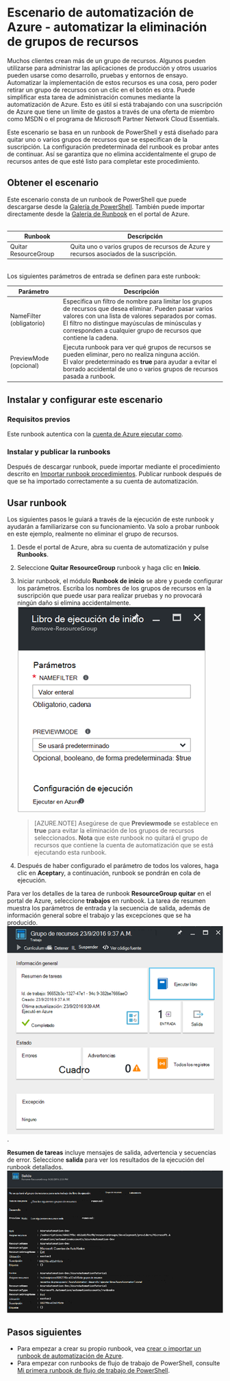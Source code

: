 <properties
    pageTitle="Automatizar la eliminación de grupos de recursos | Microsoft Azure"
    description="Versión del flujo de trabajo de PowerShell de un escenario de automatización de Azure incluidos runbooks para quitar todos los grupos de recursos en la suscripción."
    services="automation"
    documentationCenter=""
    authors="MGoedtel"
    manager="jwhit"
    editor=""
    />
<tags
    ms.service="automation"
    ms.workload="tbd"
    ms.tgt_pltfrm="na"
    ms.devlang="na"
    ms.topic="get-started-article"
    ms.date="09/26/2016"
    ms.author="magoedte"/>

# <a name="azure-automation-scenario---automate-removal-of-resource-groups"></a>Escenario de automatización de Azure - automatizar la eliminación de grupos de recursos

Muchos clientes crean más de un grupo de recursos. Algunos pueden utilizarse para administrar las aplicaciones de producción y otros usuarios pueden usarse como desarrollo, pruebas y entornos de ensayo. Automatizar la implementación de estos recursos es una cosa, pero poder retirar un grupo de recursos con un clic en el botón es otra. Puede simplificar esta tarea de administración comunes mediante la automatización de Azure. Esto es útil si está trabajando con una suscripción de Azure que tiene un límite de gastos a través de una oferta de miembro como MSDN o el programa de Microsoft Partner Network Cloud Essentials.

Este escenario se basa en un runbook de PowerShell y está diseñado para quitar uno o varios grupos de recursos que se especifican de la suscripción. La configuración predeterminada del runbook es probar antes de continuar. Así se garantiza que no elimina accidentalmente el grupo de recursos antes de que esté listo para completar este procedimiento.   

## <a name="getting-the-scenario"></a>Obtener el escenario

Este escenario consta de un runbook de PowerShell que puede descargarse desde la [Galería de PowerShell](https://www.powershellgallery.com/packages/Remove-ResourceGroup/1.0/DisplayScript). También puede importar directamente desde la [Galería de Runbook](automation-runbook-gallery.md) en el portal de Azure.<br><br>

Runbook | Descripción|
----------|------------|
Quitar ResourceGroup | Quita uno o varios grupos de recursos de Azure y recursos asociados de la suscripción.  
<br>
Los siguientes parámetros de entrada se definen para este runbook:

Parámetro | Descripción|
----------|------------|
NameFilter (obligatorio) | Especifica un filtro de nombre para limitar los grupos de recursos que desea eliminar. Pueden pasar varios valores con una lista de valores separados por comas.<br>El filtro no distingue mayúsculas de minúsculas y corresponden a cualquier grupo de recursos que contiene la cadena.|
PreviewMode (opcional) | Ejecuta runbook para ver qué grupos de recursos se pueden eliminar, pero no realiza ninguna acción.<br>El valor predeterminado es **true** para ayudar a evitar el borrado accidental de uno o varios grupos de recursos pasada a runbook.  

## <a name="install-and-configure-this-scenario"></a>Instalar y configurar este escenario

### <a name="prerequisites"></a>Requisitos previos

Este runbook autentica con la [cuenta de Azure ejecutar como](automation-sec-configure-azure-runas-account.md).    

### <a name="install-and-publish-the-runbooks"></a>Instalar y publicar la runbooks

Después de descargar runbook, puede importar mediante el procedimiento descrito en [Importar runbook procedimientos](automation-creating-importing-runbook.md#importing-a-runbook-from-a-file-into-Azure-Automation). Publicar runbook después de que se ha importado correctamente a su cuenta de automatización.


## <a name="using-the-runbook"></a>Usar runbook

Los siguientes pasos le guiará a través de la ejecución de este runbook y ayudarán a familiarizarse con su funcionamiento. Va solo a probar runbook en este ejemplo, realmente no eliminar el grupo de recursos.  

1. Desde el portal de Azure, abra su cuenta de automatización y pulse **Runbooks**.
2. Seleccione **Quitar ResourceGroup** runbook y haga clic en **Inicio**.
3. Iniciar runbook, el módulo **Runbook de inicio** se abre y puede configurar los parámetros. Escriba los nombres de los grupos de recursos en la suscripción que puede usar para realizar pruebas y no provocará ningún daño si elimina accidentalmente.<br> ![Quitar ResouceGroup parámetros](media/automation-scenario-remove-resourcegroup/remove-resourcegroup-input-parameters.png)

    >[AZURE.NOTE] Asegúrese de que **Previewmode** se establece en **true** para evitar la eliminación de los grupos de recursos seleccionados.  **Nota** que este runbook no quitará el grupo de recursos que contiene la cuenta de automatización que se está ejecutando esta runbook.  

4. Después de haber configurado el parámetro de todos los valores, haga clic en **Aceptar**y, a continuación, runbook se pondrán en cola de ejecución.  

Para ver los detalles de la tarea de runbook **ResourceGroup quitar** en el portal de Azure, seleccione **trabajos** en runbook. La tarea de resumen muestra los parámetros de entrada y la secuencia de salida, además de información general sobre el trabajo y las excepciones que se ha producido.<br> ![Estado de la tarea de quitar ResourceGroup runbook](media/automation-scenario-remove-resourcegroup/remove-resourcegroup-runbook-job-status.png).

**Resumen de tareas** incluye mensajes de salida, advertencia y secuencias de error. Seleccione **salida** para ver los resultados de la ejecución del runbook detallados.<br> ![Quitar ResourceGroup runbook resultados](media/automation-scenario-remove-resourcegroup/remove-resourcegroup-runbook-job-output.png)

## <a name="next-steps"></a>Pasos siguientes

- Para empezar a crear su propio runbook, vea [crear o importar un runbook de automatización de Azure](automation-creating-importing-runbook.md).
- Para empezar con runbooks de flujo de trabajo de PowerShell, consulte [Mi primera runbook de flujo de trabajo de PowerShell](automation-first-runbook-textual.md).
